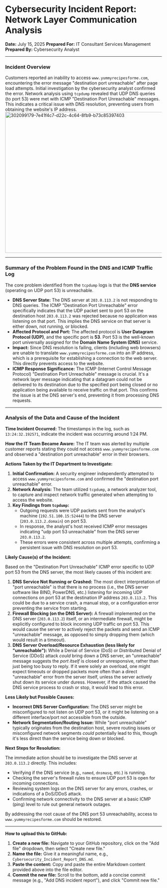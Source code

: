 # Cybersecurity Incident Report: Network Layer Communication Analysis

**Date:** July 15, 2025
**Prepared For:** IT Consultant Services Management
**Prepared By:** Cybersecurity Analyst

---

### Incident Overview

Customers reported an inability to access `www.yummyrecipesforme.com`, encountering the error message "destination port unreachable" after page load attempts. Initial investigation by the cybersecurity analyst confirmed the error. Network analysis using `tcpdump` revealed that UDP DNS queries (to port 53) were met with ICMP "Destination Port Unreachable" messages. This indicates a critical issue with DNS resolution, preventing users from obtaining the website's IP address.
<img width="891" height="453" alt="302099179-7e41f4c7-d22c-4c64-8fb9-b73c85397403" src="https://github.com/user-attachments/assets/0061b3ed-8a8a-4e8d-9bfc-0af96d7bd940" />

---

### Summary of the Problem Found in the DNS and ICMP Traffic Log

The core problem identified from the `tcpdump` logs is that the **DNS service** (operating on UDP port 53) is unreachable.

* **DNS Server State:** The DNS server at `203.0.113.2` is not responding to DNS queries. The ICMP "Destination Port Unreachable" error specifically indicates that the UDP packet sent to port 53 on the destination host `203.0.113.2` was rejected because no application was listening on that port. This implies the DNS service on that server is either down, not running, or blocked.
* **Affected Protocol and Port:** The affected protocol is **User Datagram Protocol (UDP)**, and the specific port is **53**. Port 53 is the well-known port universally assigned for the **Domain Name System (DNS)** service.
* **Impact:** Since DNS resolution is failing, clients (including web browsers) are unable to translate `www.yummyrecipesforme.com` into an IP address, which is a prerequisite for establishing a connection to the web server. This directly prevents access to the website.
* **ICMP Response Significance:** The ICMP (Internet Control Message Protocol) "Destination Port Unreachable" message is crucial. It's a network layer message indicating that a datagram could not be delivered to its destination due to the specified port being closed or no application being available to receive traffic on that port. This confirms the issue is at the DNS server's end, preventing it from processing DNS requests.

---

### Analysis of the Data and Cause of the Incident

**Time Incident Occurred:** The timestamps in the log, such as `13:24:32.192571`, indicate the incident was occurring around 1:24 PM.

**How the IT Team Became Aware:** The IT team was alerted by multiple customer reports stating they could not access `www.yummyrecipesforme.com` and observed a "destination port unreachable" error in their browsers.

**Actions Taken by the IT Department to Investigate:**
1.  **Initial Confirmation:** A security engineer independently attempted to access `www.yummyrecipesforme.com` and confirmed the "destination port unreachable" error.
2.  **Network Analysis:** The team utilized `tcpdump`, a network analyzer tool, to capture and inspect network traffic generated when attempting to access the website.
3.  **Key Findings from `tcpdump`:**
    * Outgoing requests were UDP packets sent from the analyst's machine (`192.51.100.15:52444`) to the DNS server (`203.0.113.2.domain`) on port 53.
    * In response, the analyst's host received ICMP error messages indicating "udp port 53 unreachable" from the DNS server `203.0.113.2`.
    * These errors were consistent across multiple attempts, confirming a persistent issue with DNS resolution on port 53.

**Likely Cause(s) of the Incident:**

Based on the "Destination Port Unreachable" ICMP error specific to UDP port 53 from the DNS server, the most likely causes of this incident are:

1.  **DNS Service Not Running or Crashed:** The most direct interpretation of "port unreachable" is that there is no process (i.e., the DNS server software like BIND, PowerDNS, etc.) listening for incoming UDP connections on port 53 at the destination IP address `203.0.113.2`. This could be due to a service crash, a manual stop, or a configuration error preventing the service from starting.
2.  **Firewall Blocking (on the DNS Server):** A firewall implemented on the DNS server (`203.0.113.2`) itself, or an intermediate firewall, might be explicitly configured to block incoming UDP traffic on port 53. This would cause the server to actively reject the packets and send an ICMP "unreachable" message, as opposed to simply dropping them (which would result in a timeout).
3.  **DNS Server Overload/Resource Exhaustion (less likely for "unreachable"):** While a Denial of Service (DoS) or Distributed Denial of Service (DDoS) attack *could* bring down a DNS server, an "unreachable" message suggests the *port itself* is closed or unresponsive, rather than just being too busy to reply. If it were solely an overload, one might expect timeouts or dropped packets more often than a direct "unreachable" error from the server itself, unless the server actively shut down its service under duress. However, if the attack caused the DNS service process to crash or stop, it would lead to this error.

**Less Likely but Possible Causes:**

* **Incorrect DNS Server Configuration:** The DNS server might be misconfigured to not listen on UDP port 53, or it might be listening on a different interface/port not accessible from the outside.
* **Network Segmentation/Routing Issue:** While "port unreachable" typically originates from the destination host, severe routing issues or misconfigured network segments *could* potentially lead to this, though it's less direct than the service being down or blocked.

**Next Steps for Resolution:**

The immediate action should be to investigate the DNS server at `203.0.113.2` directly. This includes:

* Verifying if the DNS service (e.g., `named`, `dnsmasq`, etc.) is running.
* Checking the server's firewall rules to ensure UDP port 53 is open for incoming connections.
* Reviewing system logs on the DNS server for any errors, crashes, or indications of a DoS/DDoS attack.
* Confirming network connectivity to the DNS server at a basic ICMP (ping) level to rule out general network outages.

By addressing the root cause of the DNS port 53 unreachability, access to `www.yummyrecipesforme.com` should be restored.

---

**How to upload this to GitHub:**

1.  **Create a new file:** Navigate to your GitHub repository, click on the "Add file" dropdown, then select "Create new file."
2.  **Name the file:** Give it a meaningful name, e.g., `Cybersecurity_Incident_Report_DNS.md`.
3.  **Paste the content:** Copy and paste the entire Markdown content provided above into the file editor.
4.  **Commit the new file:** Scroll to the bottom, add a concise commit message (e.g., "Add DNS incident report"), and click "Commit new file."
